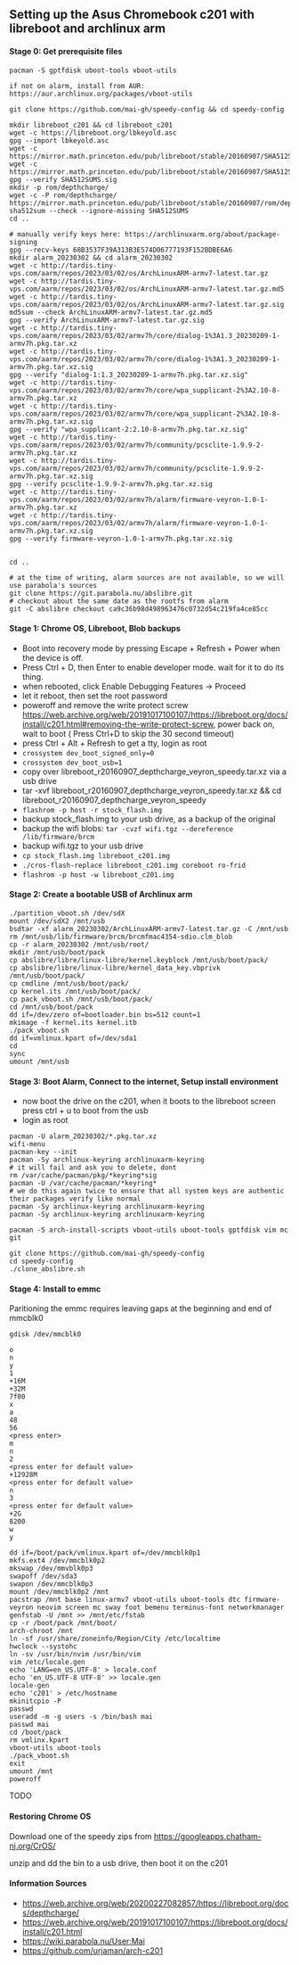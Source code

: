 ## Setting up the Asus Chromebook c201 with libreboot and archlinux arm

#### Stage 0: Get prerequisite files

```
pacman -S gptfdisk uboot-tools vboot-utils

if not on alarm, install from AUR: https://aur.archlinux.org/packages/vboot-utils
```

```
git clone https://github.com/mai-gh/speedy-config && cd speedy-config

mkdir libreboot_c201 && cd libreboot_c201
wget -c https://libreboot.org/lbkeyold.asc
gpg --import lbkeyold.asc
wget -c https://mirror.math.princeton.edu/pub/libreboot/stable/20160907/SHA512SUMS.sig
wget -c https://mirror.math.princeton.edu/pub/libreboot/stable/20160907/SHA512SUMS
gpg --verify SHA512SUMS.sig
mkdir -p rom/depthcharge/
wget -c -P rom/depthcharge/ https://mirror.math.princeton.edu/pub/libreboot/stable/20160907/rom/depthcharge/libreboot_r20160907_depthcharge_veyron_speedy.tar.xz
sha512sum --check --ignore-missing SHA512SUMS
cd ..

# manually verify keys here: https://archlinuxarm.org/about/package-signing
gpg --recv-keys 68B3537F39A313B3E574D06777193F152BDBE6A6
mkdir alarm_20230302 && cd alarm_20230302
wget -c http://tardis.tiny-vps.com/aarm/repos/2023/03/02/os/ArchLinuxARM-armv7-latest.tar.gz
wget -c http://tardis.tiny-vps.com/aarm/repos/2023/03/02/os/ArchLinuxARM-armv7-latest.tar.gz.md5
wget -c http://tardis.tiny-vps.com/aarm/repos/2023/03/02/os/ArchLinuxARM-armv7-latest.tar.gz.sig
md5sum --check ArchLinuxARM-armv7-latest.tar.gz.md5
gpg --verify ArchLinuxARM-armv7-latest.tar.gz.sig
wget -c http://tardis.tiny-vps.com/aarm/repos/2023/03/02/armv7h/core/dialog-1%3A1.3_20230209-1-armv7h.pkg.tar.xz
wget -c http://tardis.tiny-vps.com/aarm/repos/2023/03/02/armv7h/core/dialog-1%3A1.3_20230209-1-armv7h.pkg.tar.xz.sig
gpg --verify "dialog-1:1.3_20230209-1-armv7h.pkg.tar.xz.sig"
wget -c http://tardis.tiny-vps.com/aarm/repos/2023/03/02/armv7h/core/wpa_supplicant-2%3A2.10-8-armv7h.pkg.tar.xz
wget -c http://tardis.tiny-vps.com/aarm/repos/2023/03/02/armv7h/core/wpa_supplicant-2%3A2.10-8-armv7h.pkg.tar.xz.sig
gpg --verify "wpa_supplicant-2:2.10-8-armv7h.pkg.tar.xz.sig"
wget -c http://tardis.tiny-vps.com/aarm/repos/2023/03/02/armv7h/community/pcsclite-1.9.9-2-armv7h.pkg.tar.xz
wget -c http://tardis.tiny-vps.com/aarm/repos/2023/03/02/armv7h/community/pcsclite-1.9.9-2-armv7h.pkg.tar.xz.sig
gpg --verify pcsclite-1.9.9-2-armv7h.pkg.tar.xz.sig
wget -c http://tardis.tiny-vps.com/aarm/repos/2023/03/02/armv7h/alarm/firmware-veyron-1.0-1-armv7h.pkg.tar.xz
wget -c http://tardis.tiny-vps.com/aarm/repos/2023/03/02/armv7h/alarm/firmware-veyron-1.0-1-armv7h.pkg.tar.xz.sig
gpg --verify firmware-veyron-1.0-1-armv7h.pkg.tar.xz.sig


cd ..

# at the time of writing, alarm sources are not available, so we will use parabola's sources
git clone https://git.parabola.nu/abslibre.git
# checkout about the same date as the rootfs from alarm
git -C abslibre checkout ca9c36b98d498963476c0732d54c219fa4ce85cc

```


#### Stage 1: Chrome OS, Libreboot, Blob backups

 - Boot into recovery mode by pressing Escape + Refresh + Power when the device is off.
 - Press Ctrl + D, then Enter to enable developer mode. wait for it to do its thing.
 - when rebooted, click Enable Debugging Features -> Proceed 
 - let it reboot, then set the root password
 - poweroff and remove the write protect screw https://web.archive.org/web/20191017100107/https://libreboot.org/docs/install/c201.html#removing-the-write-protect-screw, power back on, wait to boot ( Press Ctrl+D to skip the 30 second timeout)
 - press Ctrl + Alt + Refresh to get a tty, login as root
 - `crossystem dev_boot_signed_only=0`
 - `crossystem dev_boot_usb=1`
 - copy over libreboot_r20160907_depthcharge_veyron_speedy.tar.xz via a usb drive
 - tar -xvf libreboot_r20160907_depthcharge_veyron_speedy.tar.xz && cd libreboot_r20160907_depthcharge_veyron_speedy
 - `flashrom -p host -r stock_flash.img`
 - backup stock_flash.img to your usb drive, as a backup of the original
 - backup the wifi blobs: `tar -cvzf wifi.tgz --dereference /lib/firmware/brcm`
 - backup wifi.tgz to your usb drive
 - `cp stock_flash.img libreboot_c201.img`
 - `./cros-flash-replace libreboot_c201.img coreboot ro-frid`
 - `flashrom -p host -w libreboot_c201.img`

#### Stage 2: Create a bootable USB of Archlinux arm

```
./partition_vboot.sh /dev/sdX
mount /dev/sdX2 /mnt/usb
bsdtar -xf alarm_20230302/ArchLinuxARM-armv7-latest.tar.gz -C /mnt/usb
rm /mnt/usb/lib/firmware/brcm/brcmfmac4354-sdio.clm_blob
cp -r alarm_20230302 /mnt/usb/root/
mkdir /mnt/usb/boot/pack
cp abslibre/libre/linux-libre/kernel.keyblock /mnt/usb/boot/pack/
cp abslibre/libre/linux-libre/kernel_data_key.vbprivk /mnt/usb/boot/pack/
cp cmdline /mnt/usb/boot/pack/
cp kernel.its /mnt/usb/boot/pack/
cp pack_vboot.sh /mnt/usb/boot/pack/
cd /mnt/usb/boot/pack
dd if=/dev/zero of=bootloader.bin bs=512 count=1
mkimage -f kernel.its kernel.itb
./pack_vboot.sh
dd if=vmlinux.kpart of=/dev/sda1
cd
sync
umount /mnt/usb
```

#### Stage 3: Boot Alarm, Connect to the internet, Setup install environment

 - now boot the drive on the c201, when it boots to the libreboot screen press ctrl + u to boot from the usb
 - login as root
```
pacman -U alarm_20230302/*.pkg.tar.xz
wifi-menu
pacman-key --init
pacman -Sy archlinux-keyring archlinuxarm-keyring
# it will fail and ask you to delete, dont
rm /var/cache/pacman/pkg/*keyring*sig
pacman -U /var/cache/pacman/*keyring*
# we do this again twice to ensure that all system keys are authentic their packages verify like normal
pacman -Sy archlinux-keyring archlinuxarm-keyring
pacman -Sy archlinux-keyring archlinuxarm-keyring

pacman -S arch-install-scripts vboot-utils uboot-tools gptfdisk vim mc git

git clone https://github.com/mai-gh/speedy-config 
cd speedy-config
./clone_abslibre.sh
```

#### Stage 4: Install to emmc

Paritioning the emmc requires leaving gaps at the beginning and end of mmcblk0

```
gdisk /dev/mmcblk0

o
n
y
1
+16M
+32M
7f00
x
a
48
56
<press enter>
m
n
2
<press enter for default value>
+12928M
<press enter for default value>
n
3
<press enter for default value>
+2G
8200
w
y

```

```
dd if=/boot/pack/vmlinux.kpart of=/dev/mmcblk0p1
mkfs.ext4 /dev/mmcblk0p2
mkswap /dev/mmvblk0p3
swapoff /dev/sda3
swapon /dev/mmcblk0p3
mount /dev/mmcblk0p2 /mnt
pacstrap /mnt base linux-armv7 vboot-utils uboot-tools dtc firmware-veyron neovim screen mc sway foot bemenu terminus-font networkmanager
genfstab -U /mnt >> /mnt/etc/fstab
cp -r /boot/pack /mnt/boot/
arch-chroot /mnt
ln -sf /usr/share/zoneinfo/Region/City /etc/localtime
hwclock --systohc
ln -sv /usr/bin/nvim /usr/bin/vim
vim /etc/locale.gen
echo 'LANG=en_US.UTF-8' > locale.conf
echo 'en_US.UTF-8 UTF-8' >> locale.gen
locale-gen
echo 'c201' > /etc/hostname
mkinitcpio -P
passwd
useradd -m -g users -s /bin/bash mai
passwd mai
cd /boot/pack
rm vmlinx.kpart
vboot-utils uboot-tools 
./pack_vboot.sh
exit
umount /mnt
poweroff
```

TODO


#### Restoring Chrome OS

Download one of the speedy zips from https://googleapps.chatham-nj.org/CrOS/

unzip and dd the bin to a usb drive, then boot it on the c201

#### Information Sources
 - https://web.archive.org/web/20200227082857/https://libreboot.org/docs/depthcharge/
 - https://web.archive.org/web/20191017100107/https://libreboot.org/docs/install/c201.html
 - https://wiki.parabola.nu/User:Mai
 - https://github.com/urjaman/arch-c201
